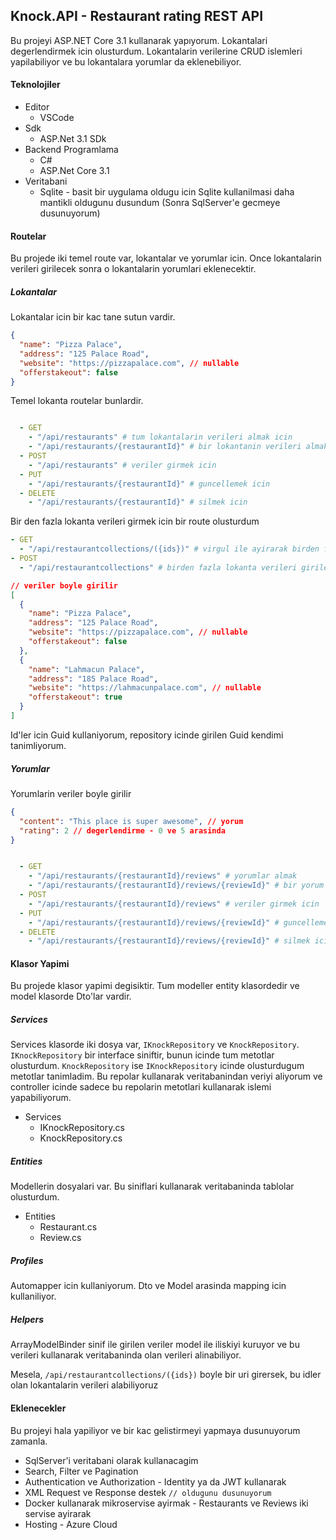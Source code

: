 ## Knock.API - Restaurant rating REST API

Bu projeyi ASP.NET Core 3.1 kullanarak yapıyorum. Lokantalari degerlendirmek icin olusturdum. Lokantalarin verilerine CRUD islemleri yapilabiliyor ve bu lokantalara yorumlar da eklenebiliyor.

#### Teknolojiler

- Editor
  - VSCode
- Sdk
  - ASP.Net 3.1 SDk
- Backend Programlama
  - C#
  - ASP.Net Core 3.1
- Veritabani
  - Sqlite - basit bir uygulama oldugu icin Sqlite kullanilmasi daha mantikli oldugunu dusundum (Sonra SqlServer'e gecmeye dusunuyorum)

#### Routelar

Bu projede iki temel route var, lokantalar ve yorumlar icin. Once lokantalarin verileri girilecek sonra o lokantalarin yorumlari eklenecektir.

##### Lokantalar

Lokantalar icin bir kac tane sutun vardir.

```json
{
  "name": "Pizza Palace",
  "address": "125 Palace Road",
  "website": "https://pizzapalace.com", // nullable
  "offerstakeout": false
}
```

Temel lokanta routelar bunlardir.

```yaml

  - GET
    - "/api/restaurants" # tum lokantalarin verileri almak icin
    - "/api/restaurants/{restaurantId}" # bir lokantanin verileri almak icin (Guid kullanarak)
  - POST
    - "/api/restaurants" # veriler girmek icin
  - PUT
    - "/api/restaurants/{restaurantId}" # guncellemek icin
  - DELETE
    - "/api/restaurants/{restaurantId}" # silmek icin

```

Bir den fazla lokanta verileri girmek icin bir route olusturdum

```yaml
- GET
  - "/api/restaurantcollections/({ids})" # virgul ile ayirarak birden fazla lokanta id girilebilir
- POST
  - "/api/restaurantcollections" # birden fazla lokanta verileri girilebilir
```

```json
// veriler boyle girilir
[
  {
    "name": "Pizza Palace",
    "address": "125 Palace Road",
    "website": "https://pizzapalace.com", // nullable
    "offerstakeout": false
  },
  {
    "name": "Lahmacun Palace",
    "address": "185 Palace Road",
    "website": "https://lahmacunpalace.com", // nullable
    "offerstakeout": true
  }
]
```

Id'ler icin Guid kullaniyorum, repository icinde girilen Guid kendimi tanimliyorum.

##### Yorumlar

Yorumlarin veriler boyle girilir

```json
{
  "content": "This place is super awesome", // yorum
  "rating": 2 // degerlendirme - 0 ve 5 arasinda
}
```

```yaml

  - GET
    - "/api/restaurants/{restaurantId}/reviews" # yorumlar almak
    - "/api/restaurants/{restaurantId}/reviews/{reviewId}" # bir yorum
  - POST
    - "/api/restaurants/{restaurantId}/reviews" # veriler girmek icin
  - PUT
    - "/api/restaurants/{restaurantId}/reviews/{reviewId}" # guncellemek icin
  - DELETE
    - "/api/restaurants/{restaurantId}/reviews/{reviewId}" # silmek icin

```

#### Klasor Yapimi

Bu projede klasor yapimi degisiktir. Tum modeller entity klasordedir ve model klasorde Dto'lar vardir.

##### Services

Services klasorde iki dosya var, `IKnockRepository` ve `KnockRepository`. `IKnockRepository` bir interface siniftir, bunun icinde tum metotlar olusturdum. `KnockRepository` ise `IKnockRepository` icinde olusturdugum metotlar tanimladim. Bu repolar kullanarak veritabanindan veriyi aliyorum ve controller icinde sadece bu repolarin metotlari kullanarak islemi yapabiliyorum.

- Services
  - IKnockRepository.cs
  - KnockRepository.cs

##### Entities

Modellerin dosyalari var. Bu siniflari kullanarak veritabaninda tablolar olusturdum.

- Entities
  - Restaurant.cs
  - Review.cs

##### Profiles

Automapper icin kullaniyorum. Dto ve Model arasinda mapping icin kullaniliyor.

##### Helpers

ArrayModelBinder sinif ile girilen veriler model ile iliskiyi kuruyor ve bu verileri kullanarak veritabaninda olan verileri alinabiliyor.

Mesela, `/api/restaurantcollections/({ids})` boyle bir uri girersek, bu idler olan lokantalarin verileri alabiliyoruz

#### Eklenecekler

Bu projeyi hala yapiliyor ve bir kac gelistirmeyi yapmaya dusunuyorum zamanla.

- SqlServer'i veritabani olarak kullanacagim
- Search, Filter ve Pagination
- Authentication ve Authorization - Identity ya da JWT kullanarak
- XML Request ve Response destek `// oldugunu dusunuyorum`
- Docker kullanarak mikroservise ayirmak - Restaurants ve Reviews iki servise ayirarak
- Hosting - Azure Cloud
